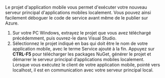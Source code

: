 

Le projet d'application mobile vous permet d'exécuter votre nouveau serveur principal d'applications mobiles localement. Vous pouvez ainsi facilement déboguer le code de service avant même de le publier sur Azure.

1. Sur votre PC Windows, extrayez le projet que vous avez téléchargé précédemment, puis ouvrez-le dans Visual Studio.
2. Sélectionnez le projet indiqué en bas qui doit être le nom de votre application mobile, avec le terme Service ajouté à la fin. Appuyez sur **CTRL-F5** pour télécharger les packages NuGet, générer le projet et démarrer le serveur principal d’applications mobiles localement. Lorsque vous exécutez le client de votre application mobile, pointé vers localhost, il est en communication avec votre serveur principal local. 



<!--HONumber=Jan17_HO3-->


